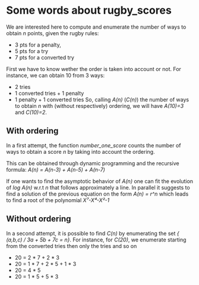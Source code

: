# Some words about rugby_scores

We are interested here to compute and enumerate the number of ways to obtain *n* points, given the rugby rules: 
* 3 pts for a penalty, 
* 5 pts for a try 
* 7 pts for a converted try

First we have to know wether the order is taken into account or not. For instance, we can obtain 10 from 3 ways:
* 2 tries
* 1 converted tries + 1 penalty
* 1 penalty + 1 converted tries
So, calling *A(n)* (*C(n)*) the number of ways to obtain *n* with (without respectively) ordering, we will have *A(10)=3* and *C(10)=2*. 

## With ordering

In a first attempt, the function *number_one_score* counts the number of ways to obtain a score *n* by taking into account the ordering. 

This can be obtained through dynamic programming and the recursive formula:
*A(n) = A(n-3) + A(n-5) + A(n-7)*

If one wants to find the asymptotic behavior of *A(n)* one can fit the evolution of *log A(n)* w.r.t *n* that follows approximately a line. 
In parallel it suggests to find a solution of the previous equation on the form *A(n) = r^n* which leads to find a root of the polynomial *X⁷-X⁴-X²-1*

## Without ordering

In a second attempt, it is possible to find *C(n)* by enumerating the set *{ (a,b,c) / 3a + 5b + 7c = n}*.
For instance, for *C(20)*, we enumerate starting from the converted tries then only the tries and so on
* 20 = 2 * 7 + 2 * 3 
* 20 = 1 * 7 + 2 * 5 + 1 * 3
* 20 = 4 * 5
* 20 = 1 * 5 + 5 * 3





